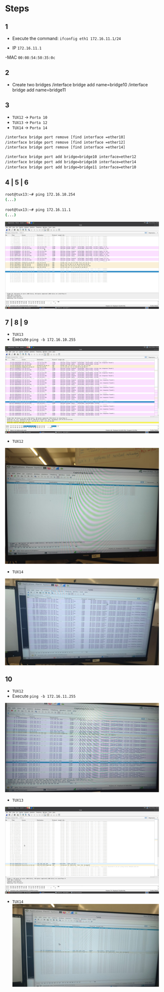 # Steps

## 1
- Execute the command:
`ifconfig eth1 172.16.11.1/24`

- IP
`172.16.11.1`

-MAC
`00:08:54:50:35:0c`

## 2
- Create two bridges
/interface bridge add name=bridge10
/interface bridge add name=bridge11

## 3
- `TUX12` -> `Porta 10`
- `TUX13` -> `Porta 12`
- `TUX14` -> `Porta 14`

```bash
/interface bridge port remove [find interface =ether10]
/interface bridge port remove [find interface =ether12]
/interface bridge port remove [find interface =ether14]
```

```bash
/interface bridge port add bridge=bridge10 interface=ether12
/interface bridge port add bridge=bridge10 interface=ether14
/interface bridge port add bridge=bridge11 interface=ether10
```

## 4 | 5 | 6
```bash
root@tux13:~# ping 172.16.10.254
(...)

root@tux13:~# ping 172.16.11.1
(...)
```
![alt text](images/part2_exp2/4.jpeg)


## 7 | 8 | 9

- `TUX13` 
- Execute `ping -b 172.16.10.255`

![alt text](images/part2_exp2/7_13.jpeg)


- `TUX12` 

![alt text](images/part2_exp2/7_12.jpeg)


- `TUX14` 

![alt text](images/part2_exp2/7_14.jpeg)


## 10

- `TUX12` 
- Execute `ping -b 172.16.11.255`

![alt text](images/part2_exp2/10_12.jpeg)

- `TUX13` 

![alt text](images/part2_exp2/10.13.jpeg)

- `TUX14` 
![alt text](images/part2_exp2/10.14.jpeg)

